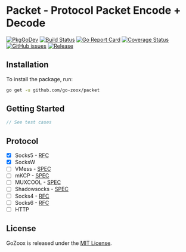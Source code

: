 # Packet - Protocol Packet Encode + Decode

[![PkgGoDev](https://pkg.go.dev/badge/github.com/go-zoox/packet)](https://pkg.go.dev/github.com/go-zoox/packet)
[![Build Status](https://github.com/go-zoox/packet/actions/workflows/ci.yml/badge.svg?branch=master)](https://github.com/go-zoox/packet/actions/workflows/ci.yml)
[![Go Report Card](https://goreportcard.com/badge/github.com/go-zoox/packet)](https://goreportcard.com/report/github.com/go-zoox/packet)
[![Coverage Status](https://coveralls.io/repos/github/go-zoox/packet/badge.svg?branch=master)](https://coveralls.io/github/go-zoox/packet?branch=master)
[![GitHub issues](https://img.shields.io/github/issues/go-zoox/packet.svg)](https://github.com/go-zoox/packet/issues)
[![Release](https://img.shields.io/github/tag/go-zoox/packet.svg?label=Release)](https://github.com/go-zoox/packet/tags)

## Installation
To install the package, run:
```bash
go get -u github.com/go-zoox/packet
```

## Getting Started

```go
// See test cases
```

## Protocol
* [x] Socks5      - [RFC](https://www.rfc-editor.org/rfc/rfc1928)
* [x] SocksW 
* [ ] VMess       - [SPEC](https://github.com/v2ray/manual/blob/master/eng_en/protocols/vmess.md)
* [ ] mKCP        - [SPEC](https://github.com/v2ray/manual/blob/master/eng_en/protocols/mkcp.md)
* [ ] MUXCOOL     - [SPEC](https://github.com/v2ray/manual/blob/master/eng_en/protocols/muxcool.md)
* [ ] Shadowsocks - [SPEC](https://www.ichenxiaoyu.com/ss/)
* [ ] Socks4      - [RFC](https://www.openssh.com/txt/socks4.protocol)
* [ ] Socks6      - [RFC](https://datatracker.ietf.org/doc/html/draft-olteanu-intarea-socks-6)
* [ ] HTTP

## License
GoZoox is released under the [MIT License](./LICENSE).
